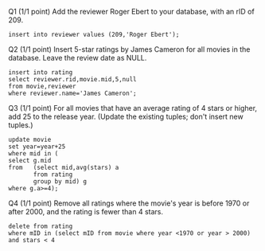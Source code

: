 Q1  (1/1 point)
Add the reviewer Roger Ebert to your database, with an rID of 209. 
```
insert into reviewer values (209,'Roger Ebert');
```
Q2  (1/1 point)
Insert 5-star ratings by James Cameron for all movies in the database. Leave the review date as NULL. 
```
insert into rating
select reviewer.rid,movie.mid,5,null
from movie,reviewer 
where reviewer.name='James Cameron';
```
Q3  (1/1 point)
For all movies that have an average rating of 4 stars or higher, add 25 to the release year. (Update the existing tuples; don't insert new tuples.) 
```
update movie
set year=year+25
where mid in (
select g.mid   
from   (select mid,avg(stars) a
       from rating 
       group by mid) g
where g.a>=4);
```
Q4  (1/1 point)
Remove all ratings where the movie's year is before 1970 or after 2000, and the rating is fewer than 4 stars. 
```
delete from rating
where mID in (select mID from movie where year <1970 or year > 2000)
and stars < 4
```